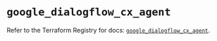 # `google_dialogflow_cx_agent`

Refer to the Terraform Registry for docs: [`google_dialogflow_cx_agent`](https://registry.terraform.io/providers/hashicorp/google/4.85.0/docs/resources/dialogflow_cx_agent).
